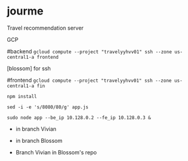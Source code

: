 # jourme
Travel recommendation server

GCP 

#backend
`gcloud compute --project "travelyyhvv01" ssh --zone us-central1-a frontend`

[blossom] for ssh

#frontend
`gcloud compute --project "travelyyhvv01" ssh --zone us-central1-a fin`

`npm install`

`sed -i -e 's/8080/80/g' app.js`

`sudo node app --be_ip 10.128.0.2 --fe_ip 10.128.0.3 &`









* in branch Vivian
* in branch Blossom





* Branch Vivian in Blossom's repo